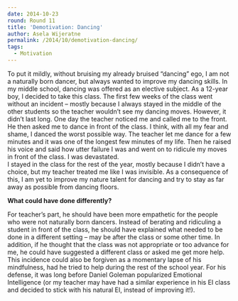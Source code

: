 ```yaml
---
date: 2014-10-23
round: Round 11
title: 'Demotivation: Dancing'
author: Asela Wijeratne
permalink: /2014/10/demotivation-dancing/
tags:
  - Motivation
---
```

To put it mildly, without bruising my already bruised “dancing” ego, I am not a naturally born dancer, but always wanted to improve my dancing skills. In my middle school, dancing was offered as an elective subject. As a 12-year boy, I decided to take this class. The first few weeks of the class went without an incident &#8211; mostly because I always stayed in the middle of the other students so the teacher wouldn’t see my dancing moves. However, it didn’t last long. One day the teacher noticed me and called me to the front. He then asked me to dance in front of the class. I think, with all my fear and shame, I danced the worst possible way. The teacher let me dance for a few minutes and it was one of the longest few minutes of my life. Then he raised his voice and said how utter failure I was and went on to ridicule my moves in front of the class. I was devastated.  
I stayed in the class for the rest of the year, mostly because I didn’t have a choice, but my teacher treated me like I was invisible. As a consequence of this, I am yet to improve my nature talent for dancing and try to stay as far away as possible from dancing floors.

**What could have done differently?**

For teacher’s part, he should have been more empathetic for the people who were not naturally born dancers. Instead of berating and ridiculing a student in front of the class, he should have explained what needed to be done in a different setting – may be after the class or some other time. In addition, if he thought that the class was not appropriate or too advance for me, he could have suggested a different class or asked me get more help. This incidence could also be forgiven as a momentary lapse of his mindfulness, had he tried to help during the rest of the school year. For his defense, it was long before Daniel Goleman popularized Emotional Intelligence (or my teacher may have had a similar experience in his EI class and decided to stick with his natural EI, instead of improving it!).

